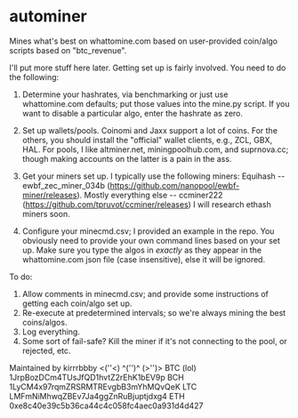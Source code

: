 # autominer
Mines what's best on whattomine.com based on user-provided coin/algo scripts based on "btc_revenue".

I'll put more stuff here later. Getting set up is fairly involved. You need to do the following:

1) Determine your hashrates, via benchmarking or just use whattomine.com defaults; put those values into the mine.py script. If you want to disable a particular algo, enter the hashrate as zero.

2) Set up wallets/pools. Coinomi and Jaxx support a lot of coins. For the others, you should install the "official" wallet clients, e.g., ZCL, GBX, HAL. For pools, I like altminer.net, miningpoolhub.com, and suprnova.cc; though making accounts on the latter is a pain in the ass.

3) Get your miners set up.
I typically use the following miners:
Equihash -- ewbf_zec_miner_034b (https://github.com/nanopool/ewbf-miner/releases). 
Mostly everything else -- ccminer222 (https://github.com/tpruvot/ccminer/releases)
I will research ethash miners soon.

4) Configure your minecmd.csv; I provided an example in the repo. You obviously need to provide your own command lines based on your set up. Make sure you type the algos in *exactly* as they appear in the whattomine.com json file (case insensitive), else it will be ignored.



To do:
1) Allow comments in minecmd.csv; and provide some instructions of getting each coin/algo set up.
2) Re-execute at predetermined intervals; so we're always mining the best coins/algos.
3) Log everything.
4) Some sort of fail-safe? Kill the miner if it's not connecting to the pool, or rejected, etc.



Maintained by kirrrbbby <(''<) ^('')^ (>'')>
BTC (lol) 1JrpBozDCm4TUsJfQD1hvtZ2rEhK1bEV9p
BCH 1LyCM4x97rqmZRSRMTREvgbB3mYhMQvQeK
LTC LMFmNiMhwqZBEv7Ja4ggZnRuBjuptjdxg4
ETH 0xe8c40e39c5b36ca44c4c058fc4aec0a931d4d427
